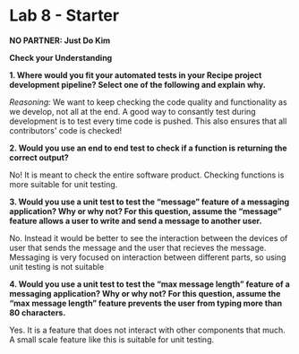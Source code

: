 # Lab 8 - Starter
**NO PARTNER: Just Do Kim**

**Check your Understanding**

**1. Where would you fit your automated tests in your Recipe project development pipeline? Select one of the following and explain why.**

*Reasoning:* We want to keep checking the code quality and functionality as we develop, 
not all at the end. A good way to consantly test during development is to test every time code is pushed.
This also ensures that all contributors' code is checked! 

**2.  Would you use an end to end test to check if a function is returning the correct output?**

No! It is meant to check the entire software product. Checking functions is more suitable for unit testing.

**3. Would you use a unit test to test the “message” feature of a messaging application? Why or why not? For this question, assume the “message” feature allows a user to write and send a message to another user.**
   
No. Instead it would be better to see the interaction between the devices of user that sends the message and the user that recieves the message.
Messaging is very focused on interaction between different parts, so using unit testing is not suitable

**4. Would you use a unit test to test the “max message length” feature of a messaging application? Why or why not? For this question, assume the “max message length” feature prevents the user from typing more than 80 characters.**

Yes. It is a feature that does not interact with other components that much. A small scale feature like this is suitable for unit testing.
